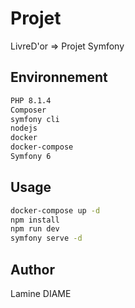 # Projet

LivreD'or => Projet Symfony 

## Environnement

```bash
PHP 8.1.4
Composer
symfony cli
nodejs
docker
docker-compose 
Symfony 6
```

## Usage

```cmd
docker-compose up -d
npm install
npm run dev
symfony serve -d
```

## Author
Lamine DIAME